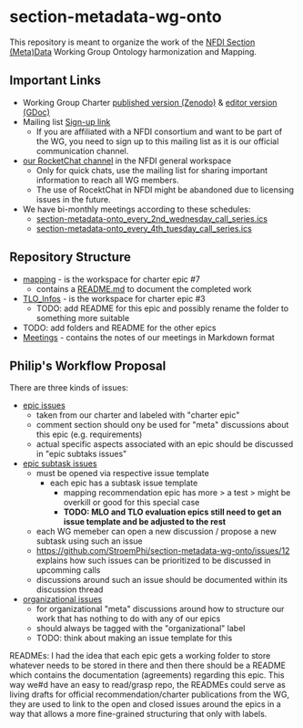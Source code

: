 # section-metadata-wg-onto

This repository is meant to organize the work of the [NFDI Section (Meta)Data](https://www.nfdi.de/section-metadata/) Working Group Ontology harmonization and Mapping.

## Important Links
* Working Group Charter [published version (Zenodo)](https://zenodo.org/doi/10.5281/zenodo.6726518) & [editor version (GDoc)](https://docs.google.com/document/d/1GUh7K0Sy8tyrKZ4-BEizb-9Qa0tt3uzE)
* Mailing list [Sign-up link](https://lists.nfdi.de/postorius/lists/section-metadata-wg-onto.lists.nfdi.de/)
  * If you are affiliated with a NFDI consortium and want to be part of the WG, you need to sign up to this mailing list 
  as it is our official communication channel.
* [our RocketChat channel](https://all-chat.nfdi.de/channel/section-metadata-wg-onto) in the NFDI general workspace
  * Only for quick chats, use the mailing list for sharing important information to reach all WG members.
  * The use of RocektChat in NFDI might be abandoned due to licensing issues in the future.
* We have bi-monthly meetings according to these schedules:
  * [section-metadata-onto_every_2nd_wednesday_call_series.ics](section-metadata-onto_every_2nd_wednesday_call_series.ics)
  * [section-metadata-onto_every_4th_tuesday_call_series.ics](section-metadata-onto_every_4th_tuesday_call_series.ics)

## Repository Structure

* [mapping](mapping) - is the workspace for charter epic #7 
  * contains a [README.md](mapping%2FREADME.md) to document the completed work
* [TLO_Infos](TLO_Infos) - is the workspace for charter epic #3
  * TODO: add README for this epic and possibly rename the folder to something more suitable
* TODO: add folders and README for the other epics
* [Meetings](Meetings) - contains the notes of our meetings in Markdown format

## Philip's Workflow Proposal
There are three kinds of issues:
* [epic issues](https://github.com/StroemPhi/section-metadata-wg-onto/issues?q=is%3Aissue+is%3Aopen+label%3A%22charter+epic%22)
  * taken from our charter and labeled with "charter epic"
  * comment section should ony be used for "meta" discussions about this epic (e.g. requirements)
  * actual specific aspects associated with an epic should be discussed in "epic subtaks issues"
* [epic subtask issues](https://github.com/StroemPhi/section-metadata-wg-onto/issues?q=is%3Aissue+is%3Aopen+sort%3Areactions-%2B1-desc+-label%3A%22charter+epic%22+-label%3A%22organizational%22+)
  * must be opened via respective issue template
    * each epic has a subtask issue template
      * mapping recommendation epic has more > a test > might be overkill or good for this special case
      * **TODO: MLO and TLO evaluation epics still need to get an issue template and be adjusted to the rest** 
  * each WG memeber can open a new discussion / propose a new subtask using such an issue
  * https://github.com/StroemPhi/section-metadata-wg-onto/issues/12 explains how such issues can be prioritized to 
    be discussed in upcomming calls
  * discussions around such an issue should be documented within its discussion thread
* [organizational issues](https://github.com/StroemPhi/section-metadata-wg-onto/issues?q=is%3Aissue+is%3Aopen+label%3Aorganizational)
  * for organizational "meta" discussions around how to structure our work that has nothing to do with 
    any of our epics
  * should always be tagged with the "organizational" label
  * TODO: think about making an issue template for this

READMEs:
I had the idea that each epic gets a working folder to store whatever needs to be stored in there and then there 
should be a README which contains the documentation (agreements) regarding this epic. This way we#d have an easy to 
read/grasp repo, the READMEs could serve as living drafts for official recommendation/charter publications from the 
WG, they are used to link to the open and closed issues around the epics in a way that allows a more fine-grained 
structuring that only with labels.
